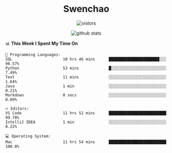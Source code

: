 <h1 align="center">Swenchao</h3>

<p align="center">
  <img src="https://visitor-badge.glitch.me/badge?page_id=Swenchao" alt="vistors" />
</p>

<p align="center">
  <img src="https://github-readme-stats.vercel.app/api?username=Swenchao&count_private=true&show_icons=true&theme=vue-dark&hide_title=true" alt="github stats" />
</p>

<!--START_SECTION:waka-->
📊 **This Week I Spent My Time On** 

```text
💬 Programming Languages: 
SQL                      10 hrs 46 mins      ██████████████████████░░░   90.57% 
Python                   53 mins             █░░░░░░░░░░░░░░░░░░░░░░░░   7.49% 
Text                     11 mins             ░░░░░░░░░░░░░░░░░░░░░░░░░   1.64% 
Java                     1 min               ░░░░░░░░░░░░░░░░░░░░░░░░░   0.21% 
Markdown                 0 secs              ░░░░░░░░░░░░░░░░░░░░░░░░░   0.09%

🔥 Editors: 
VS Code                  11 hrs 52 mins      █████████████████████████   99.78% 
IntelliJ IDEA            1 min               ░░░░░░░░░░░░░░░░░░░░░░░░░   0.22%

💻 Operating System: 
Mac                      11 hrs 54 mins      █████████████████████████   100.0%

```


<!--END_SECTION:waka-->
